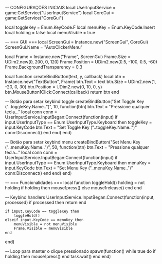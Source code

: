 -- CONFIGURAÇÕES INICIAIS
local UserInputService = game:GetService("UserInputService")
local CoreGui = game:GetService("CoreGui")

local toggleKey = Enum.KeyCode.F
local menuKey  = Enum.KeyCode.Insert
local holding = false
local menuVisible = true

-- === GUI ===
local ScreenGui = Instance.new("ScreenGui", CoreGui)
ScreenGui.Name = "AutoClickerMenu"

local Frame = Instance.new("Frame", ScreenGui)
Frame.Size = UDim2.new(0, 200, 0, 120)
Frame.Position = UDim2.new(0.5, -100, 0.5, -60)
Frame.BackgroundTransparency = 0.3

local function createBindButton(text, y, callback)
    local btn = Instance.new("TextButton", Frame)
    btn.Text = text
    btn.Size = UDim2.new(1, -20, 0, 30)
    btn.Position = UDim2.new(0, 10, 0, y)
    btn.MouseButton1Click:Connect(callback)
    return btn
end

-- Botão para setar keybind toggle
createBindButton("Set Toggle Key ("..toggleKey.Name..")", 10, function(btn)
    btn.Text = "Pressione qualquer tecla..."
    local conn
    conn = UserInputService.InputBegan:Connect(function(input)
        if input.UserInputType == Enum.UserInputType.Keyboard then
            toggleKey = input.KeyCode
            btn.Text = "Set Toggle Key ("..toggleKey.Name..")"
            conn:Disconnect()
        end
    end)
end)

-- Botão para setar keybind menu
createBindButton("Set Menu Key ("..menuKey.Name..")", 50, function(btn)
    btn.Text = "Pressione qualquer tecla..."
    local conn
    conn = UserInputService.InputBegan:Connect(function(input)
        if input.UserInputType == Enum.UserInputType.Keyboard then
            menuKey = input.KeyCode
            btn.Text = "Set Menu Key ("..menuKey.Name..")"
            conn:Disconnect()
        end
    end)
end)

-- === Funcionalidades ===
local function toggleHold()
    holding = not holding
    if holding then mouse1press() else mouse1release() end
end

-- Keybind handlers
UserInputService.InputBegan:Connect(function(input, processed)
    if processed then return end

    if input.KeyCode == toggleKey then
        toggleHold()
    elseif input.KeyCode == menuKey then
        menuVisible = not menuVisible
        Frame.Visible = menuVisible
    end
end)

-- Loop para manter o clique pressionado
spawn(function()
    while true do
        if holding then mouse1press() end
        task.wait()
    end
end)
